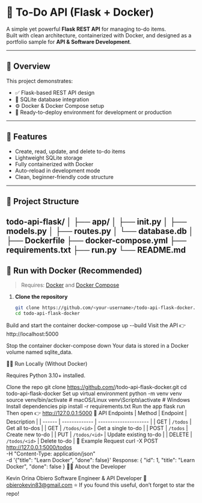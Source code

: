 # 🧩 To-Do API (Flask + Docker)

A simple yet powerful **Flask REST API** for managing to-do items.  
Built with clean architecture, containerized with Docker, and designed as a portfolio sample for **API & Software Development**.

---

## 📖 Overview

This project demonstrates:
- ✅ Flask-based REST API design  
- 🧠 SQLite database integration  
- ⚙️ Docker & Docker Compose setup  
- 🚀 Ready-to-deploy environment for development or production  

---

## 🧱 Features

- Create, read, update, and delete to-do items
- Lightweight SQLite storage
- Fully containerized with Docker
- Auto-reload in development mode
- Clean, beginner-friendly code structure

---

## 📁 Project Structure

todo-api-flask/
│
├── app/
│ ├── init.py
│ ├── models.py
│ ├── routes.py
│ └── database.db
│
├── Dockerfile
├── docker-compose.yml
├── requirements.txt
├── run.py
└── README.md
---

## 🐳 Run with Docker (Recommended)

> Requires: [Docker](https://docs.docker.com/get-docker/) and [Docker Compose](https://docs.docker.com/compose/install/)

1. **Clone the repository**
   ```bash
   git clone https://github.com/<your-username>/todo-api-flask-docker.git
   cd todo-api-flask-docker
Build and start the container
docker-compose up --build
Visit the API
👉 http://localhost:5000

Stop the container
docker-compose down
Your data is stored in a Docker volume named sqlite_data.

🧑‍💻 Run Locally (Without Docker)

Requires Python 3.10+ installed.

Clone the repo
git clone https://github.com/<your-username>/todo-api-flask-docker.git
cd todo-api-flask-docker
Set up virtual environment
python -m venv venv
source venv/bin/activate      # macOS/Linux
venv\Scripts\activate         # Windows
Install dependencies
pip install -r requirements.txt
Run the app
flask run
Then open 👉 http://127.0.0.1:5000
🔗 API Endpoints
| Method | Endpoint      | Description           |
| ------ | ------------- | --------------------- |
| GET    | `/todos`      | Get all to-dos        |
| GET    | `/todos/<id>` | Get a single to-do    |
| POST   | `/todos`      | Create new to-do      |
| PUT    | `/todos/<id>` | Update existing to-do |
| DELETE | `/todos/<id>` | Delete to-do          |
🧩 Example Request
curl -X POST http://127.0.0.1:5000/todos \
     -H "Content-Type: application/json" \
     -d '{"title": "Learn Docker", "done": false}'
Response:
{
  "id": 1,
  "title": "Learn Docker",
  "done": false
}
👨‍💻 About the Developer

Kevin Orina Obiero
Software Engineer & API Developer
📧 obierokevin83@gmail.com
⭐ If you found this useful, don’t forget to star the repo!
